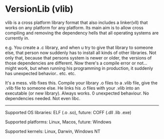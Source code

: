 # VersionLib (vlib)

vlib is a cross platform library format that also includes a linker(vll) that works on any platform for any platform. Its main aim is to allow cross compiling and removing the dependency hells that all operating systems are currently in.

e.g. You create a .c library, and when u try to give that library to someone else, that person now suddenly has to install all kinds of other libraries. Not only that, because that persons system is newer or older, the versions of those dependencies are different. Now there's a compile error or not... might work, but when running his programming in production, it suddenly has unexpected behavior.. etc. etc.

It's a mess. vlib fixes this. Compile your library .o files to a .vlib file, give the .vlib file to someone else. He links his .o files with your .vlib into an executable (or new library). Always works. 0 unexpected behaviour. No dependencies needed. Not even libc.

---

Supported OS libraries: ELF (.o .so), future: COFF (.dll .lib .exe)

Supported platforms: Linux, Macos, future: Windows

Supported kernels: Linux, Darwin, Windows NT

